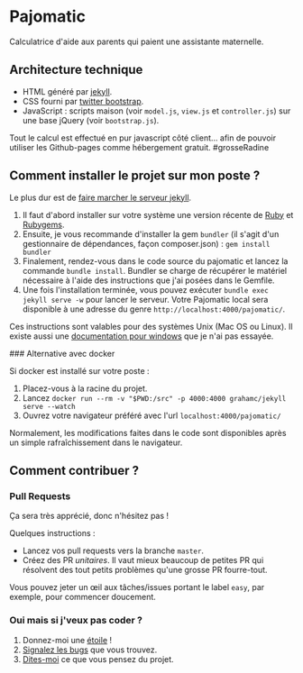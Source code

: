 # Pajomatic

Calculatrice d'aide aux parents qui paient une assistante maternelle.

## Architecture technique

* HTML généré par [jekyll](http://jekyllrb.com/).
* CSS fourni par [twitter bootstrap](http://getbootstrap.com/).
* JavaScript : scripts maison (voir `model.js`, `view.js` et `controller.js`) sur une base jQuery (voir `bootstrap.js`).

Tout le calcul est effectué en pur javascript côté client… afin de pouvoir utiliser les Github-pages comme hébergement gratuit. #grosseRadine

## Comment installer le projet sur mon poste ?

Le plus dur est de [faire marcher le serveur jekyll](http://jekyllrb.com/docs/installation/).

1. Il faut d'abord installer sur votre système une version récente de [Ruby](https://www.ruby-lang.org/fr/downloads/) et [Rubygems](https://rubygems.org/pages/download).
2. Ensuite, je vous recommande d'installer la gem `bundler` (il s'agit d'un gestionnaire de dépendances, façon composer.json) : `gem install bundler`
3. Finalement, rendez-vous dans le code source du pajomatic et lancez la commande `bundle install`. Bundler se charge de récupérer le matériel nécessaire à l'aide des instructions que j'ai posées dans le Gemfile.
4. Une fois l'installation terminée, vous pouvez exécuter `bundle exec jekyll serve -w` pour lancer le serveur. Votre Pajomatic local sera disponible à une adresse du genre `http://localhost:4000/pajomatic/`.

Ces instructions sont valables pour des systèmes Unix (Mac OS ou Linux). Il existe aussi une [documentation pour windows](http://jekyllrb.com/docs/windows/#installation) que je n'ai pas essayée.

### Alternative avec docker

Si docker est installé sur votre poste :

1. Placez-vous à la racine du projet.
2. Lancez `docker run --rm -v "$PWD:/src" -p 4000:4000 grahamc/jekyll serve --watch`
3. Ouvrez votre navigateur préféré avec l'url `localhost:4000/pajomatic/`

Normalement, les modifications faites dans le code sont disponibles après un simple rafraîchissement dans le navigateur.

## Comment contribuer ?

### Pull Requests

Ça sera très apprécié, donc n'hésitez pas !

Quelques instructions :
* Lancez vos pull requests vers la branche `master`.
* Créez des PR _unitaires_. Il vaut mieux beaucoup de petites PR qui résolvent des tout petits problèmes qu'une grosse PR fourre-tout.

Vous pouvez jeter un œil aux tâches/issues portant le label `easy`, par exemple, pour commencer doucement.

### Oui mais si j'veux pas coder ?

1. Donnez-moi une [étoile](https://github.com/tut-tuuut/pajomatic/stargazers) !
2. [Signalez les bugs](https://github.com/tut-tuuut/pajomatic/issues/new) que vous trouvez.
3. [Dites-moi](https://twitter.com/tut_tuuut) ce que vous pensez du projet.
